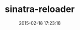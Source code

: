 ---
layout: post
title:  "sinatra-reloader"
repo:   "sinatra/sinatra-contrib"
date:   2015-02-18 17:23:18
gemurl: http://github.com/sinatra/sinatra-contrib
---